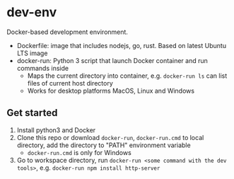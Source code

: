 # dev-env

Docker-based development environment.

- Dockerfile: image that includes nodejs, go, rust. Based on latest Ubuntu LTS image
- docker-run: Python 3 script that launch Docker container and run commands inside
  - Maps the current directory into container, e.g. `docker-run ls` can list files of current host directory
  - Works for desktop platforms MacOS, Linux and Windows

## Get started

1. Install python3 and Docker
2. Clone this repo or download `docker-run`, `docker-run.cmd` to local directory, add the directory to "PATH" environment variable
   - `docker-run.cmd` is only for Windows
3. Go to workspace directory, run `docker-run <some command with the dev tools>`, e.g. `docker-run npm install http-server`
